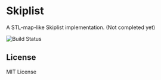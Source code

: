# Skiplist

A STL-map-like Skiplist implementation. (Not completed yet)

![Build Status](https://travis-ci.org/guoxiao/skiplist.svg?branch=master)

## License

MIT License
